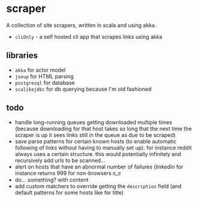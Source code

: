 # scraper

A collection of site scrapers, written in scala and using akka.

- `cliOnly` - a self hosted cli app that scrapes links using akka

## libraries

- `akka` for actor model
- `jsoup` for HTML parsing
- `postgresql` for database
- `scalikejdbc` for db querying because I'm old fashioned

## todo

- handle long-running queues getting downloaded multiple times (because downloading for that host takes so long that the next time the scraper is up it sees links still in the queue as due to be scraped)
- save parse patterns for certain known hosts (to enable automatic following of links without having to manually set up). for instance reddit always uses a certain structure. this would potentially infinitely and recursively add urls to be scanned...
- alert on hosts that have an abnormal number of failures (linkedin for instance returns 999 for non-browsers ಠ_ಠ
- do... something? with content
- add custom matchers to override getting the `description` field (and default patterns for some hosts like for title)
